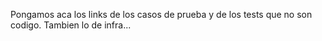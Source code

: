 Pongamos aca los links de los casos de prueba y de los tests que no son codigo. Tambien lo de infra...

